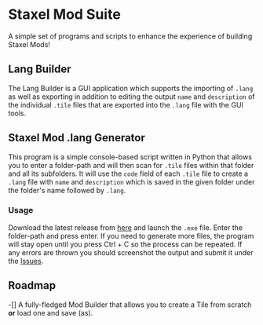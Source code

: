 # Staxel Mod Suite

A simple set of programs and scripts to enhance the experience of building Staxel Mods!

## Lang Builder
The Lang Builder is a GUI application which supports the importing of `.lang` as well as exporting in addition to editing the output `name` and `description` of the individual `.tile` files that are exported into the `.lang` file with the GUI tools.

## Staxel Mod .lang Generator
This program is a simple console-based script written in Python that allows you to enter a folder-path and will then scan for `.tile` files within that folder and all its subfolders. It will use the `code` field of each `.tile` file to create a `.lang` file with `name` and `description` which is saved in the given folder under the folder's name followed by `.lang`.

### Usage
Download the latest release from [here](https://github.com/Dan6erbond/Staxel-Mod-Builder/releases) and launch the `.exe` file. Enter the folder-path and press enter. If you need to generate more files, the program will stay open until you press Ctrl + C so the process can be repeated. If any errors are thrown you should screenshot the output and submit it under the [Issues](https://github.com/Dan6erbond/Staxel-Mod-Builder/issues).

## Roadmap
  -[] A fully-fledged Mod Builder that allows you to create a Tile from scratch **or** load one and save (as).
